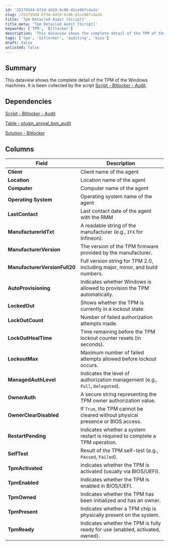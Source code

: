 ```yaml
---
id: '251793d4-b73d-4d19-9c06-d1ce96fc4a2e'
slug: /251793d4-b73d-4d19-9c06-d1ce96fc4a2e
title: 'Tpm Detailed Audit [Script]'
title_meta: 'Tpm Detailed Audit [Script]'
keywords: ['TPM', 'Bitlocker']
description: 'This dataview shows the complete detail of the TPM of the Windows machines'
tags: ['tpm', 'bitlocker', 'auditing', 'bios']
draft: false
unlisted: false
---
```


## Summary

This dataview shows the complete detail of the TPM of the Windows machines.
It is been collected by the script [Script - Bitlocker - Audit](/docs/d7d933e3-9668-4de9-9f44-7452198ab85a).

## Dependencies

[Script - Bitlocker - Audit](/docs/d7d933e3-9668-4de9-9f44-7452198ab85a)

[Table - plugin_proval_tpm_audit](/docs/82144ad7-4cff-4883-8389-1180052ab156)

[Solution - Bitlocker](/docs/f41e4d71-7074-4c28-8246-b8e3036c1212)

## Columns

| **Field**                     | **Description**                                                                 |
|------------------------------|---------------------------------------------------------------------------------|
| **Client**           | Client name of the agent    |
| **Location**        | Location name of the agent             |
| **Computer**      | Computer name of the agent                  |
| **Operating System**| Operating system name of the agent    |
| **LastContact**           | Last contact date of the agent with the RMM    |
| **ManufacturerIdTxt**        | A readable string of the manufacturer (e.g., `IFX` for Infineon).              |
| **ManufacturerVersion**      | The version of the TPM firmware provided by the manufacturer.                  |
| **ManufacturerVersionFull20**| Full version string for TPM 2.0, including major, minor, and build numbers.    |
| **AutoProvisioning**         | Indicates whether Windows is allowed to provision the TPM automatically.       |
| **LockedOut**                | Shows whether the TPM is currently in a lockout state.                         |
| **LockOutCount**             | Number of failed authorization attempts made.                   |
| **LockOutHealTime**          | Time remaining before the TPM lockout counter resets (in seconds).             |
| **LockoutMax**               | Maximum number of failed attempts allowed before lockout occurs.               |
| **ManagedAuthLevel**         | Indicates the level of authorization management (e.g., `Full`, `Delegated`).   |
| **OwnerAuth**                | A secure string representing the TPM owner authorization value.                |
| **OwnerClearDisabled**       | If `True`, the TPM cannot be cleared without physical presence or BIOS access. |
| **RestartPending**           | Indicates whether a system restart is required to complete a TPM operation.    |
| **SelfTest**                 | Result of the TPM self-test (e.g., `Passed`, `Failed`).                        |
| **TpmActivated**             | Indicates whether the TPM is activated (usually via BIOS/UEFI).                |
| **TpmEnabled**               | Indicates whether the TPM is enabled in BIOS/UEFI.                             |
| **TpmOwned**                 | Indicates whether the TPM has been initialized and has an owner.               |
| **TpmPresent**               | Indicates whether a TPM chip is physically present on the system.              |
| **TpmReady**                 | Indicates whether the TPM is fully ready for use (enabled, activated, owned).  |
